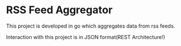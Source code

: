 # RSS Feed Aggregator

This project is developed in go which aggregates data from rss feeds.

Interaction with this project is in JSON format(REST Architecture!)
